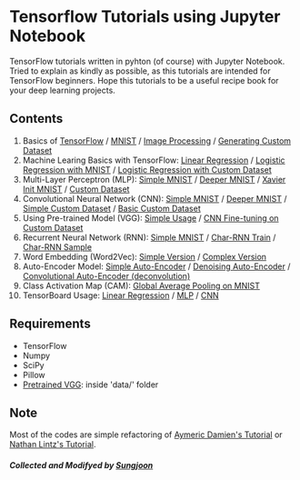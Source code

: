 # Tensorflow Tutorials using Jupyter Notebook 

TensorFlow tutorials written in pyhton (of course) with Jupyter Notebook. Tried to explain as kindly as possible, as this tutorials are intended for TensorFlow beginners. Hope this tutorials to be a useful recipe book for your deep learning projects. 

## Contents
1. Basics of [TensorFlow](https://github.com/sjchoi86/tensorflow-101/blob/master/notebooks/basic_tensorflow.ipynb) / [MNIST](https://github.com/sjchoi86/tensorflow-101/blob/master/notebooks/basic_mnist.ipynb) / [Image Processing](https://github.com/sjchoi86/tensorflow-101/blob/master/notebooks/basic_imgprocess.ipynb) / [Generating Custom Dataset](https://github.com/sjchoi86/tensorflow-101/blob/master/notebooks/basic_gendataset.ipynb)
2. Machine Learing Basics with TensorFlow: [Linear Regression](https://github.com/sjchoi86/tensorflow-101/blob/master/notebooks/linear_regression.ipynb) / [Logistic Regression with MNIST](https://github.com/sjchoi86/tensorflow-101/blob/master/notebooks/logistic_regression_mnist.ipynb) / [Logistic Regression with Custom Dataset](https://github.com/sjchoi86/tensorflow-101/blob/master/notebooks/logistic_regression_customdata.ipynb)
3. Multi-Layer Perceptron (MLP): [Simple MNIST](https://github.com/sjchoi86/tensorflow-101/blob/master/notebooks/mlp_mnist_simple.ipynb) / [Deeper MNIST](https://github.com/sjchoi86/tensorflow-101/blob/master/notebooks/mlp_mnist_deeper.ipynb) / [Xavier Init MNIST](https://github.com/sjchoi86/tensorflow-101/blob/master/notebooks/mlp_mnist_xavier.ipynb) / [Custom Dataset](https://github.com/sjchoi86/tensorflow-101/blob/master/notebooks/mlp_customdata_basic.ipynb)
4. Convolutional Neural Network (CNN): [Simple MNIST](https://github.com/sjchoi86/tensorflow-101/blob/master/notebooks/cnn_mnist_simple.ipynb) / [Deeper MNIST](https://github.com/sjchoi86/tensorflow-101/blob/master/notebooks/cnn_mnist_basic.ipynb) / [Simple Custom Dataset](https://github.com/sjchoi86/tensorflow-101/blob/master/notebooks/cnn_customdata_simple.ipynb) / [Basic Custom Dataset](https://github.com/sjchoi86/tensorflow-101/blob/master/notebooks/cnn_customdata_basic.ipynb)
5. Using Pre-trained Model (VGG): [Simple Usage](https://github.com/sjchoi86/tensorflow-101/blob/master/notebooks/use_vgg.ipynb) / [CNN Fine-tuning on Custom Dataset](https://github.com/sjchoi86/tensorflow-101/blob/master/notebooks/cnn_customdata_vgg_finetune.ipynb)
6. Recurrent Neural Network (RNN): [Simple MNIST](https://github.com/sjchoi86/tensorflow-101/blob/master/notebooks/rnn_mnist_simple.ipynb) / [Char-RNN Train](https://github.com/sjchoi86/tensorflow-101/blob/master/notebooks/char_rnn_train_tutorial.ipynb) / [Char-RNN Sample](https://github.com/sjchoi86/tensorflow-101/blob/master/notebooks/char_rnn_sample_tutorial.ipynb)
7. Word Embedding (Word2Vec): [Simple Version](https://github.com/sjchoi86/tensorflow-101/blob/master/notebooks/word2vec_simple.ipynb) / [Complex Version](https://github.com/sjchoi86/tensorflow-101/blob/master/notebooks/word2vec_basic.ipynb)
8. Auto-Encoder Model: [Simple Auto-Encoder](https://github.com/sjchoi86/tensorflow-101/blob/master/notebooks/dae_mnist.ipynb) / [Denoising Auto-Encoder](https://github.com/sjchoi86/tensorflow-101/blob/master/notebooks/dae_mnist_dropout.ipynb) / [Convolutional Auto-Encoder (deconvolution)](https://github.com/sjchoi86/tensorflow-101/blob/master/notebooks/cae_mnist.ipynb)
9. Class Activation Map (CAM): [Global Average Pooling on MNIST](https://github.com/sjchoi86/tensorflow-101/blob/master/notebooks/gap_mnist.ipynb)
10. TensorBoard Usage: [Linear Regression](https://github.com/sjchoi86/tensorflow-101/blob/master/notebooks/vis_linear_regression.ipynb) / [MLP](https://github.com/sjchoi86/tensorflow-101/blob/master/notebooks/vis_mlp_mnist.ipynb) / [CNN](https://github.com/sjchoi86/tensorflow-101/blob/master/notebooks/vis_cnn_mnist.ipynb) 

## Requirements
- TensorFlow
- Numpy
- SciPy
- Pillow
- [Pretrained VGG](http://www.vlfeat.org/matconvnet/models/beta16/imagenet-vgg-verydeep-19.mat): inside 'data/' folder

## Note
Most of the codes are simple refactoring of [Aymeric Damien's Tutorial](https://github.com/aymericdamien/TensorFlow-Examples/) or [Nathan Lintz's Tutorial](https://github.com/nlintz/TensorFlow-Tutorials). 

##### Collected and Modifyed by [Sungjoon](http://enginius.tistory.com) 
